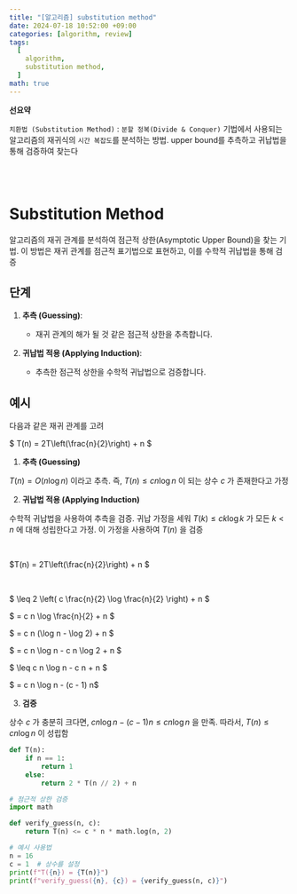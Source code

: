 ```yaml
---
title: "[알고리즘] substitution method"
date: 2024-07-18 10:52:00 +09:00
categories: [algorithm, review]
tags:
  [
    algorithm,
    substitution method,
  ]
math: true
---
```


**선요약**

`치환법 (Substitution Method)` : `분할 정복(Divide & Conquer)` 기법에서 사용되는 알고리즘의 재귀식의 `시간 복잡도`를 분석하는 방법. upper bound를 추측하고 귀납법을 통해 검증하여 찾는다


<br/>
<br/>

# **Substitution Method**

알고리즘의 재귀 관계를 분석하여 점근적 상한(Asymptotic Upper Bound)을 찾는 기법. 이 방법은 재귀 관계를 점근적 표기법으로 표현하고, 이를 수학적 귀납법을 통해 검증

## **단계**

1. **추측 (Guessing)**:
   - 재귀 관계의 해가 될 것 같은 점근적 상한을 추측합니다.

2. **귀납법 적용 (Applying Induction)**:
   - 추측한 점근적 상한을 수학적 귀납법으로 검증합니다.


## **예시**

다음과 같은 재귀 관계를 고려

$
T(n) = 2T\left(\frac{n}{2}\right) + n
$

1. **추측 (Guessing)**

$T(n) = O(n \log n)$ 이라고 추측. 즉, $T(n) \leq c n \log n$ 이 되는 상수 $c$ 가 존재한다고 가정

2. **귀납법 적용 (Applying Induction)**

수학적 귀납법을 사용하여 추측을 검증. 귀납 가정을 세워 $T(k) \leq c k \log k$ 가 모든 $k < n$ 에 대해 성립한다고 가정. 이 가정을 사용하여 $T(n)$ 을 검증


<br/>

$T(n) = 2T\left(\frac{n}{2}\right) + n $

<br/>

$ \leq 2 \left( c \frac{n}{2} \log \frac{n}{2} \right) + n $<br/>

$  = c n \log \frac{n}{2} + n $<br/>

$  = c n (\log n - \log 2) + n $<br/>

$  = c n \log n - c n \log 2 + n $<br/>

$  \leq c n \log n - c n + n $<br/>

$  = c n \log n - (c - 1) n$<br/>

3. **검증**

상수 $c$ 가 충분히 크다면, $c n \log n - (c - 1) n \leq c n \log n$ 을 만족. 따라서, $T(n) \leq c n \log n$ 이 성립함

```python
def T(n):
    if n == 1:
        return 1
    else:
        return 2 * T(n // 2) + n

# 점근적 상한 검증
import math

def verify_guess(n, c):
    return T(n) <= c * n * math.log(n, 2)

# 예시 사용법
n = 16
c = 1  # 상수를 설정
print(f"T({n}) = {T(n)}")
print(f"verify_guess({n}, {c}) = {verify_guess(n, c)}")
```
